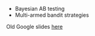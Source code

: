 - Bayesian AB testing
- Multi-armed bandit strategies

Old Google slides [here](https://docs.google.com/presentation/d/1OM8IjU4C6OuLY02E51-FTGbfLvj2v2OTiJRq9rojHvU)
